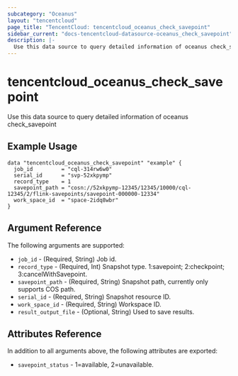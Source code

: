 ```yaml
---
subcategory: "Oceanus"
layout: "tencentcloud"
page_title: "TencentCloud: tencentcloud_oceanus_check_savepoint"
sidebar_current: "docs-tencentcloud-datasource-oceanus_check_savepoint"
description: |-
  Use this data source to query detailed information of oceanus check_savepoint
---
```


# tencentcloud_oceanus_check_savepoint

Use this data source to query detailed information of oceanus check_savepoint

## Example Usage

```hcl
data "tencentcloud_oceanus_check_savepoint" "example" {
  job_id         = "cql-314rw6w0"
  serial_id      = "svp-52xkpymp"
  record_type    = 1
  savepoint_path = "cosn://52xkpymp-12345/12345/10000/cql-12345/2/flink-savepoints/savepoint-000000-12334"
  work_space_id  = "space-2idq8wbr"
}
```

## Argument Reference

The following arguments are supported:

* `job_id` - (Required, String) Job id.
* `record_type` - (Required, Int) Snapshot type. 1:savepoint; 2:checkpoint; 3:cancelWithSavepoint.
* `savepoint_path` - (Required, String) Snapshot path, currently only supports COS path.
* `serial_id` - (Required, String) Snapshot resource ID.
* `work_space_id` - (Required, String) Workspace ID.
* `result_output_file` - (Optional, String) Used to save results.

## Attributes Reference

In addition to all arguments above, the following attributes are exported:

* `savepoint_status` - 1=available, 2=unavailable.



